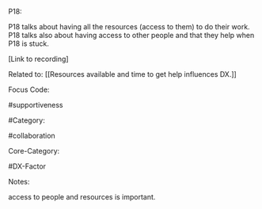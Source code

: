 P18:

P18 talks about having all the resources (access to them) to do their work. P18 talks also about having access to other people and that they help when P18 is stuck.

[Link to recording]



Related to: [[Resources available and time to get help influences DX.]]



Focus Code:

#supportiveness



#Category:

#collaboration



Core-Category:

#DX-Factor



Notes:

access to people and resources is important.